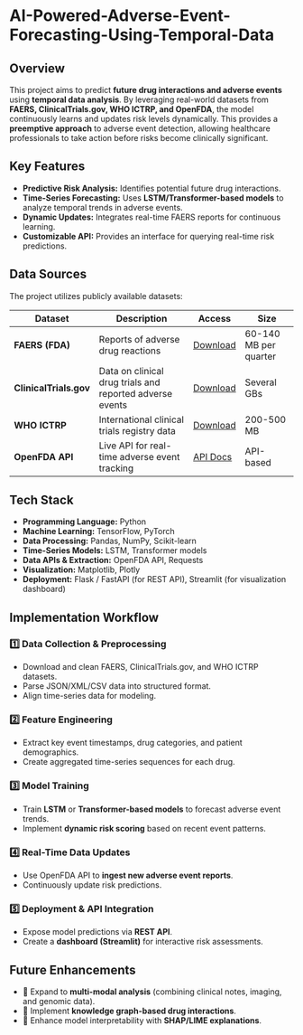 # AI-Powered-Adverse-Event-Forecasting-Using-Temporal-Data


## Overview
This project aims to predict **future drug interactions and adverse events** using **temporal data analysis**. By leveraging real-world datasets from **FAERS, ClinicalTrials.gov, WHO ICTRP, and OpenFDA**, the model continuously learns and updates risk levels dynamically. This provides a **preemptive approach** to adverse event detection, allowing healthcare professionals to take action before risks become clinically significant.

##  Key Features
- **Predictive Risk Analysis:** Identifies potential future drug interactions.
- **Time-Series Forecasting:** Uses **LSTM/Transformer-based models** to analyze temporal trends in adverse events.
- **Dynamic Updates:** Integrates real-time FAERS reports for continuous learning.
- **Customizable API:** Provides an interface for querying real-time risk predictions.

## Data Sources
The project utilizes publicly available datasets:

| Dataset | Description | Access | Size |
|---------|-------------|--------|------|
| **FAERS (FDA)** | Reports of adverse drug reactions | [Download](https://fis.fda.gov/extensions/FPD-QDE-FAERS/FPD-QDE-FAERS.html) | 60-140 MB per quarter |
| **ClinicalTrials.gov** | Data on clinical drug trials and reported adverse events | [Download](https://clinicaltrials.gov/ct2/resources/download) | Several GBs |
| **WHO ICTRP** | International clinical trials registry data | [Download](https://www.who.int/clinical-trials-registry-platform/network/who-data-set/downloading-records-from-the-ictrp-database) | 200-500 MB |
| **OpenFDA API** | Live API for real-time adverse event tracking | [API Docs](https://open.fda.gov/apis/drug/event/) | API-based |

## Tech Stack
- **Programming Language:** Python
- **Machine Learning:** TensorFlow, PyTorch
- **Data Processing:** Pandas, NumPy, Scikit-learn
- **Time-Series Models:** LSTM, Transformer models
- **Data APIs & Extraction:** OpenFDA API, Requests
- **Visualization:** Matplotlib, Plotly
- **Deployment:** Flask / FastAPI (for REST API), Streamlit (for visualization dashboard)

## Implementation Workflow
### 1️⃣ **Data Collection & Preprocessing**
- Download and clean FAERS, ClinicalTrials.gov, and WHO ICTRP datasets.
- Parse JSON/XML/CSV data into structured format.
- Align time-series data for modeling.

### 2️⃣ **Feature Engineering**
- Extract key event timestamps, drug categories, and patient demographics.
- Create aggregated time-series sequences for each drug.

### 3️⃣ **Model Training**
- Train **LSTM** or **Transformer-based models** to forecast adverse event trends.
- Implement **dynamic risk scoring** based on recent event patterns.

### 4️⃣ **Real-Time Data Updates**
- Use OpenFDA API to **ingest new adverse event reports**.
- Continuously update risk predictions.

### 5️⃣ **Deployment & API Integration**
- Expose model predictions via **REST API**.
- Create a **dashboard (Streamlit)** for interactive risk assessments.


## Future Enhancements
- 🔹 Expand to **multi-modal analysis** (combining clinical notes, imaging, and genomic data).
- 🔹 Implement **knowledge graph-based drug interactions**.
- 🔹 Enhance model interpretability with **SHAP/LIME explanations**.



